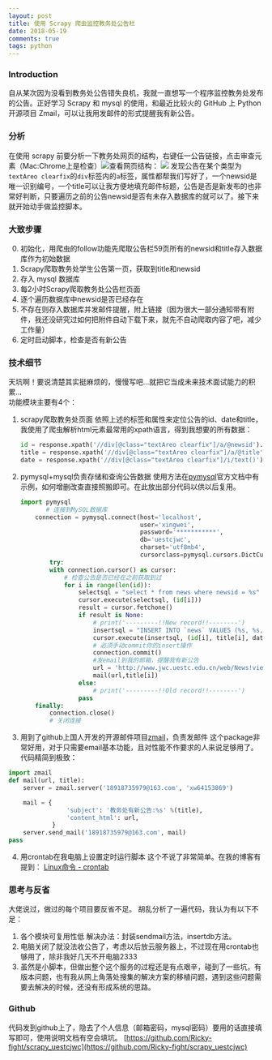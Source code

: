 ```yaml
---
layout: post
title: 使用 Scrapy 爬虫监控教务处公告栏
date: 2018-05-19
comments: true 
tags: python   
---
```


### Introduction
自从某次因为没看到教务处公告错失良机，我就一直想写一个程序监控教务处发布的公告。正好学习 Scrapy 和 mysql 的使用，和最近比较火的 GitHub 上 Python 开源项目 Zmail，可以让我用发邮件的形式提醒我有新公告。

### 分析
在使用 scrapy 前要分析一下教务处网页的结构，右键任一公告链接，点击审查元素（Mac:Chrome上是检查）![][pagestruct]查看网页结构：
![][pagedev] 发现公告在某个类型为`textAreo clearfix`的`div`标签内的`a`标签，属性都帮我们写好了，一个newsid是唯一识别编号，一个title可以让我方便地填充邮件标题，公告是否是新发布的也非常好判断，只要遍历之前的公告newsid是否有未存入数据库的就可以了。接下来就开始动手做监控脚本。
### 大致步骤
0. 初始化，用爬虫的follow功能先爬取公告栏59页所有的newsid和title存入数据库作为初始数据
1. Scrapy爬取教务处学生公告第一页，获取到title和newsid
2. 存入 mysql 数据库
3. 每2小时Scrapy爬取教务处公告栏页面
4. 逐个遍历数据库中newsid是否已经存在
5. 不存在则存入数据库并发邮件提醒，附上链接（因为很大一部分通知带有附件，我还没研究过如何把附件自动下载下来，就先不自动爬取内容了吧，减少工作量）
6. 定时启动脚本，检查是否有新公告

### 技术细节
天坑啊！要说清楚其实挺麻烦的，慢慢写吧...就把它当成未来技术面试能力的积累...  
功能模块主要有4个：

1. scrapy爬取教务处页面
    依照上述的标签和属性来定位公告的id、date和title，我使用了爬虫解析html元素最常用的xpath语言，得到我想要的所有数据：
    ```python
    id = response.xpath('//div[@class="textAreo clearfix"]/a/@newsid').extract()
    title = response.xpath('//div[@class="textAreo clearfix"]/a/@title').extract()
    date = response.xpath('//div[@class="textAreo clearfix"]/i/text()').extract()
    ```
    
    
2. pymysql+mysql负责存储和查询公告数据
    使用方法在[pymysql][1]官方文档中有示例，如何增删改查直接照搬即可。在此放出部分代码以供以后复用。
    ```python
    import pymysql
           # 连接到MySQL数据库
        connection = pymysql.connect(host='localhost',
                                     user='xingwei',
                                     password='***********',
                                     db='uestcjwc',
                                     charset='utf8mb4',
                                     cursorclass=pymysql.cursors.DictCursor)
            try:
            with connection.cursor() as cursor:
                # 检查公告是否已经在之前获取到过
                for i in range(len(id)):
                    selectsql = "select * from news where newsid = %s"
                    cursor.execute(selectsql, (id[i]))
                    result = cursor.fetchone()
                    if result is None:
                        # print('---------!!New record!!--------')
                        insertsql = "INSERT INTO `news` VALUES (%s, %s, %s)"
                        cursor.execute(insertsql, (id[i], title[i], date[i]))
                        # 必须手动commit你的insert操作
                        connection.commit()
                        #发email到我的邮箱，提醒我有新公告
                        url = 'http://www.jwc.uestc.edu.cn/web/News!view.action?id=%s' % (id[i])
                        mail(url,title[i])
                    else:
                        # print('---------!!Old record!!--------')
                    pass
        finally:
            connection.close()
            # 关闭连接
    ```
3. 用到了github上国人开发的开源邮件项目[zmail][2]，负责发邮件
这个package非常好用，对于只需要email基本功能，且对性能不作要求的人来说足够用了。  
代码精简到极致：
```python
import zmail
def mail(url, title):
    server = zmail.server('18918735979@163.com', 'xw64153869')

    mail = {
                'subject': '教务处有新公告:%s' %(title),
                'content_html': url,
            }
    server.send_mail('18918735979@163.com', mail)
pass
``` 
4. 用crontab在我电脑上设置定时运行脚本
    这个不说了非常简单。在我的博客有提到：
    [Linux命令 - crontab][3]
### 思考与反省
大佬说过，做过的每个项目要反省不足。
胡乱分析了一遍代码，我认为有以下不足：
1. 各个模块可复用性低
    解决办法：封装sendmail方法，insertdb方法。    
2. 电脑关闭了就没法收公告了，考虑以后放云服务器上，不过现在用crontab也够用了，除非我好几天不开电脑2333
3. 虽然是小脚本，但做出整个这个服务的过程还是有点艰辛，碰到了一些坑，有版本问题，也有我从网上角落处搜集的解决方案的移植问题，遇到这些问题需要去解决的时候，还没有形成系统的思路。
### Github
代码发到github上了，隐去了个人信息（邮箱密码，mysql密码）要用的话直接填写即可，使用说明文档有空会填坑。
[https://github.com/Ricky-fight/scrapy_uestcjwc](https://github.com/Ricky-fight/scrapy_uestcjwc)


[1]: https://pypi.org/project/PyMySQL/
[2]: https://github.com/ZYunH/zmail
[3]: https://ricky-fight.github.io/2018/05/linux-cmd/
[pagestruct]: /assets/pagestruct.png
[pagedev]: /assets/pagedev.png